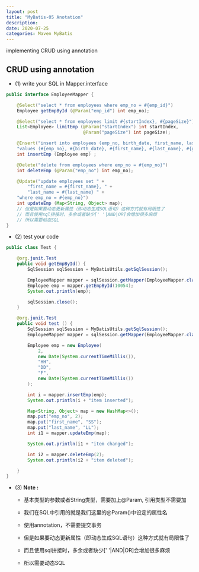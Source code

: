 ```yaml
---
layout: post
title: "MyBatis-05 Anotation"
description: 
date: 2020-07-25
categories: Maven MyBatis
---
```

implementing CRUD using annotation

## CRUD using annotation

- (1) write your SQL in Mapper.interface

```java
public interface EmployeeMapper {

    @Select("select * from employees where emp_no = #{emp_id}")
    Employee getEmpById (@Param("emp_id") int emp_no);

    @Select("select * from employees limit #{startIndex}, #{pageSize}")
    List<Employee> limitEmp (@Param("startIndex") int startIndex,
                             @Param("pageSize") int pageSize);

    @Insert("insert into employees (emp_no, birth_date, first_name, last_name, gender, hire_date) " +
    "values (#{emp_no}, #{birth_date}, #{first_name}, #{last_name}, #{gender}, #{hire_date})")
    int insertEmp (Employee emp) ;

    @Delete("delete from employees where emp_no = #{emp_no}")
    int deleteEmp (@Param("emp_no") int emp_no);

    @Update("update employees set " +
        "first_name = #{first_name}, " +
        "last_name = #{last_name} " +
    "where emp_no = #{emp_no}")
    int updateEmp (Map<String, Object> map);
    // 但是如果要动态更新属性（即动态生成SQL语句）这种方式就有局限性了
    // 而且使用sql拼接时，多余或者缺少[' '|AND|OR]会增加很多麻烦
    // 所以需要动态SQL
}
```


- (2) test your code

```java
public class Test {

    @org.junit.Test
    public void getEmpById() {
        SqlSession sqlSession = MyBatisUtils.getSqlSession();

        EmployeeMapper mapper = sqlSession.getMapper(EmployeeMapper.class);
        Employee emp = mapper.getEmpById(10054);
        System.out.println(emp);

        sqlSession.close();
    }

    @org.junit.Test
    public void test () {
        SqlSession sqlSession = MyBatisUtils.getSqlSession();
        EmployeeMapper mapper = sqlSession.getMapper(EmployeeMapper.class);

        Employee emp = new Employee(
            2,
            new Date(System.currentTimeMillis()),
            "HH",
            "DD",
            "F",
            new Date(System.currentTimeMillis())
        );

        int i = mapper.insertEmp(emp);
        System.out.println(i + "item inserted");

        Map<String, Object> map = new HashMap<>();
        map.put("emp_no", 2);
        map.put("first_name", "SS");
        map.put("last_name", "LL");
        int i1 = mapper.updateEmp(map);

        System.out.println(i1 + "item changed");

        int i2 = mapper.deleteEmp(2);
        System.out.println(i2 + "item deleted");

    }
}
```

- (3) __Note :__
    
    - 基本类型的参数或者String类型，需要加上@Param, 引用类型不需要加
    - 我们在SQL中引用的就是我们这里的@Param()中设定的属性名
    - 使用annotation，不需要提交事务

    - 但是如果要动态更新属性（即动态生成SQL语句）这种方式就有局限性了
    - 而且使用sql拼接时，多余或者缺少[' '|AND|OR]会增加很多麻烦
    - 所以需要动态SQL